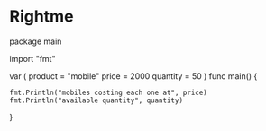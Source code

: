 # Rightme
package main

import "fmt"

var (
	product  = "mobile"
	price    = 2000
	quantity = 50
)
func main() {

	fmt.Println("mobiles costing each one at", price)
	fmt.Println("available quantity", quantity)

}

